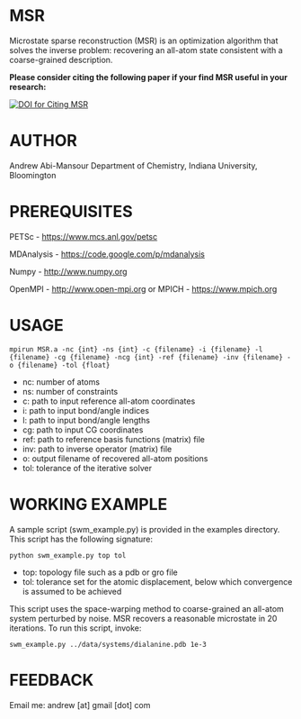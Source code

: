 MSR
===
Microstate sparse reconstruction (MSR) is an optimization algorithm that solves the inverse problem: recovering an all-atom state consistent with a coarse-grained description.

**Please consider citing the following paper if your find MSR useful in your research:**

[![DOI for Citing MSR](https://img.shields.io/badge/DOI-10.1021%2Facs.jctc.5b00056-blue.svg)](https://doi.org/10.1021/acs.jctc.6b00348)


AUTHOR
======
Andrew Abi-Mansour
Department of Chemistry, Indiana University, Bloomington

PREREQUISITES
=============
PETSc - https://www.mcs.anl.gov/petsc

MDAnalysis - https://code.google.com/p/mdanalysis

Numpy - http://www.numpy.org

OpenMPI - http://www.open-mpi.org or MPICH  - https://www.mpich.org

USAGE
=====
`mpirun MSR.a -nc {int} -ns {int} -c {filename} -i {filename} -l {filename} -cg {filename} -ncg {int} -ref {filename} -inv {filename} -o {filename} -tol {float}`

* nc: number of atoms
* ns: number of constraints
* c: path to input reference all-atom coordinates
* i: path to input bond/angle indices
* l: path to input bond/angle lengths
* cg: path to input CG coordinates
* ref: path to reference basis functions (matrix) file
* inv: path to inverse operator (matrix) file
* o: output filename of recovered all-atom positions
* tol: tolerance of the iterative solver

WORKING EXAMPLE
===============
A sample script (swm_example.py) is provided in the examples directory. This script has the following signature:

`python swm_example.py top tol`

* top: topology file such as a pdb or gro file
* tol: tolerance set for the atomic displacement, below which convergence is assumed to be achieved

This script uses the space-warping method to coarse-grained an all-atom system perturbed by noise. MSR recovers a reasonable microstate in 20 iterations.
To run this script, invoke:

`swm_example.py ../data/systems/dialanine.pdb 1e-3`

FEEDBACK
========
Email me: andrew [at] gmail [dot] com

